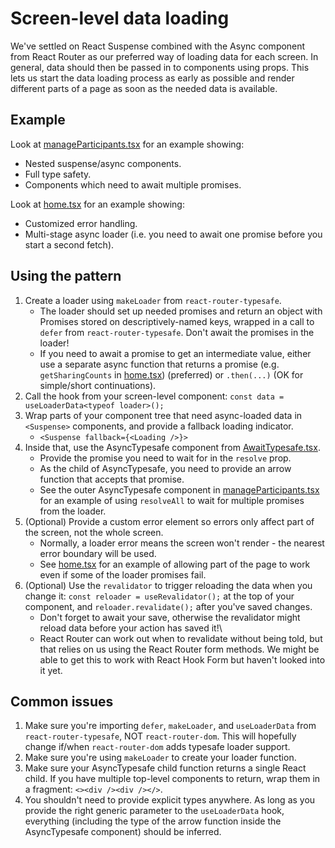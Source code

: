 # Screen-level data loading

We've settled on React Suspense combined with the Async component from React Router as our preferred way of loading data for each screen. In general, data should then be passed in to components using props. This lets us start the data loading process as early as possible and render different parts of a page as soon as the needed data is available.

## Example

Look at [manageParticipants.tsx](./src/web/screens/manageParticipants.tsx) for an example showing:

- Nested suspense/async components.
- Full type safety.
- Components which need to await multiple promises.

Look at [home.tsx](src/web/screens/home.tsx) for an example showing:

- Customized error handling.
- Multi-stage async loader (i.e. you need to await one promise before you start a second fetch).

## Using the pattern

1. Create a loader using `makeLoader` from `react-router-typesafe`.
   - The loader should set up needed promises and return an object with Promises stored on descriptively-named keys, wrapped in a call to `defer` from `react-router-typesafe`. Don't await the promises in the loader!
   - If you need to await a promise to get an intermediate value, either use a separate async function that returns a promise (e.g. `getSharingCounts` in [home.tsx](src/web/screens/home.tsx)) (preferred) or `.then(...)` (OK for simple/short continuations).
2. Call the hook from your screen-level component: `const data = useLoaderData<typeof loader>();`
3. Wrap parts of your component tree that need async-loaded data in `<Suspense>` components, and provide a fallback loading indicator.
   - `<Suspense fallback={<Loading />}>`
4. Inside that, use the AsyncTypesafe component from [AwaitTypesafe.tsx](./src/web/utils/AwaitTypesafe.tsx).
   - Provide the promise you need to wait for in the `resolve` prop.
   - As the child of AsyncTypesafe, you need to provide an arrow function that accepts that promise.
   - See the outer AsyncTypesafe component in [manageParticipants.tsx](./src/web/screens/manageParticipants.tsx) for an example of using `resolveAll` to wait for multiple promises from the loader.
5. (Optional) Provide a custom error element so errors only affect part of the screen, not the whole screen.
   - Normally, a loader error means the screen won't render - the nearest error boundary will be used.
   - See [home.tsx](src/web/screens/home.tsx) for an example of allowing part of the page to work even if some of the loader promises fail.
6. (Optional) Use the `revalidator` to trigger reloading the data when you change it: `const reloader = useRevalidator();` at the top of your component, and `reloader.revalidate();` after you've saved changes.
   - Don't forget to await your save, otherwise the revalidator might reload data before your action has saved it!\
   - React Router can work out when to revalidate without being told, but that relies on us using the React Router form methods. We might be able to get this to work with React Hook Form but haven't looked into it yet.

## Common issues

1. Make sure you're importing `defer`, `makeLoader`, and `useLoaderData` from `react-router-typesafe`, NOT `react-router-dom`. This will hopefully change if/when `react-router-dom` adds typesafe loader support.
2. Make sure you're using `makeLoader` to create your loader function.
3. Make sure your AsyncTypesafe child function returns a single React child. If you have multiple top-level components to return, wrap them in a fragment: `<><div /><div /></>`.
4. You shouldn't need to provide explicit types anywhere. As long as you provide the right generic parameter to the `useLoaderData` hook, everything (including the type of the arrow function inside the AsyncTypesafe component) should be inferred.
